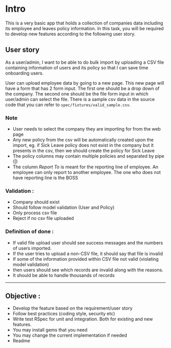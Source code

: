 # Intro
This is a very basic app that holds a collection of companies data including its employee and leaves policy information. In this task, you will be required to develop new features according to the following user story.

## User story
As a user/admin, I want to be able to do bulk import by uploading a CSV file containing information of users and its policy so that I can save time onboarding users.

User can upload employee data by going to a new page. This new page will have a form that has 2 form input. The first one should be a drop down of the company. The second one should be the file form input in which user/admin can select the file. There is a sample csv data in the source code that you can refer to `spec/fixtures/valid_sample.csv`.

### Note
* User needs to select the company they are importing for from the web page
* Any new policy from the csv will be automatically created upon the import, eg. if Sick Leave policy does not exist in the company but it presents in the csv, then we should create the policy for Sick Leave
* The policy columns may contain multiple policies and separated by pipe (|)
* The column *Report To* is meant for the reporting line of employee. An employee can only report to another employee. The one who does not have reporting line is the BOSS

### Validation :

* Company should exist
* Should follow model validation (User and Policy)
* Only process csv file
* Reject if no csv file uploaded


### Definition of done :

* If valid file upload user should see success messages and the numbers of users imported.
* If the user tries to upload a non-CSV file, it should say  that file is invalid
* If some of the information provided within CSV file not valid (violating model validation)
* then users should see which records are invalid along with the reasons.
* It should be able to handle thousands of records

---

## Objective :

* Develop the feature based on the requirement/user story
* Follow best practices (coding style, security etc)
* Write test RSpec for unit and integration. Both for existing and new features.
* You may install gems that you need
* You may change the current implementation if needed
* Readme
